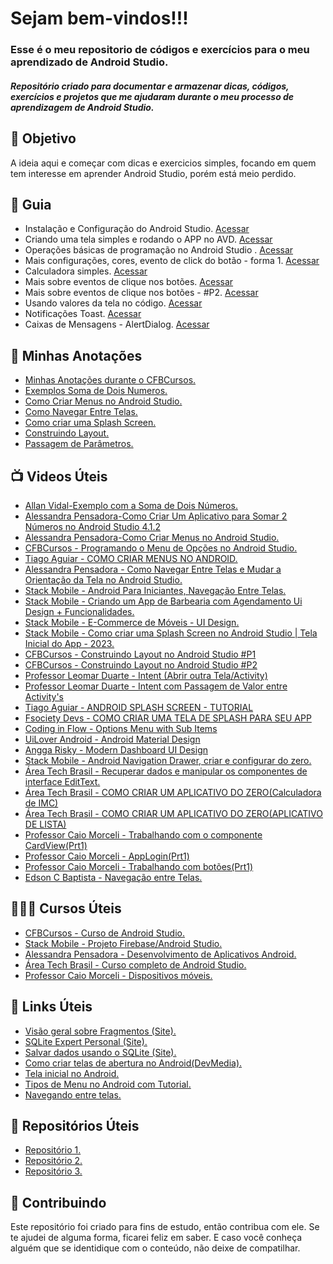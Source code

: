 <!--
# Android_Studio_para_iniciantes
Repositório criado para documentar e armazenar dicas, códigos, exercícios e projetos que me ajudaram durante o meu processo de aprendizagem de Android Studio
-->


<h1> 
  Sejam bem-vindos!!! <br>
</h1>

<h3>
  Esse é o meu repositorio de códigos e exercícios para o meu aprendizado de Android Studio.
</h3>

<h5> 
 Repositório criado para documentar e armazenar dicas, códigos, exercícios e projetos que me ajudaram durante o meu processo de aprendizagem de Android Studio.
</h5>

<h2> 🎯 Objetivo </h2>
A ideia aqui e começar com dicas e exercicios simples, focando em quem tem interesse em aprender Android Studio, porém está meio perdido.

<h2 dir="auto"> 🚦 Guia </h2>
<ul dir="auto">
 <li> Instalação e Configuração do Android Studio. <a href="https://">Acessar</a> </li>
 <li> Criando uma tela simples e rodando o APP no AVD. <a href="https://"> Acessar </a> </li>
 <li> Operações básicas de programação no Android Studio . <a href="https://"> Acessar </a> </li>
 <li> Mais configurações, cores, evento de click do botão - forma 1. <a href="https://"> Acessar </a> </li>
 <li> Calculadora simples. <a href="https://"> Acessar </a> </li>
 <li> Mais sobre eventos de clique nos botões. <a href="https://"> Acessar </a> </li>
 <li> Mais sobre eventos de clique nos botões - #P2. <a href="https://"> Acessar </a> </li>
 <li> Usando valores da tela no código. <a href="https://"> Acessar </a> </li>
 <li> Notificações Toast. <a href="https://"> Acessar </a> </li>
 <li> Caixas de Mensagens - AlertDialog. <a href="https://"> Acessar </a> </li>
 
</ul>


<h2 dir="auto"> 📝 Minhas Anotações </h2>
<ul dir="auto">
  <li><a href="https://www.notion.so/diegojfsr/CFBCursos-Curso-de-Android-Studio-6dab671776a1487eaaa2bf7a796e6d9d"> Minhas Anotações durante o CFBCursos. </a></li>
  <li><a href="https://www.notion.so/diegojfsr/Exemplo-com-a-Soma-de-Dois-N-meros-9906c6c2b036415c9c2e43596beaf078"> Exemplos Soma de Dois Numeros. </a></li>
  <li><a href="https://www.notion.so/diegojfsr/Como-Criar-Menus-no-Android-Studio-5ce353ae681d458abcba4540c0f6e253"> Como Criar Menus no Android Studio. </a></li>
  <li><a href="https://www.notion.so/diegojfsr/Como-Navegar-Entre-Telas-73192d1fdc4b483a8995d5ba7f07491b"> Como Navegar Entre Telas. </a></li>
  <li><a href="https://www.notion.so/diegojfsr/Como-criar-uma-Splash-Screen-f3b8353bd1214b83a62749de55d0c6d6"> Como criar uma Splash Screen. </a></li>
  <li><a href="https://www.notion.so/diegojfsr/Construindo-Layout-f07b1e3c911a41c0af4a65b17391a3d8"> Construindo Layout. </a></li>
  <li><a href="https://www.notion.so/diegojfsr/Passagem-de-Par-metros-bf7411c7cee04066a17592e307e40f8d"> Passagem de Parâmetros. </a></li>
  
</ul>

<h2 dir="auto"> 📺 Videos Úteis </h2>
<ul dir="auto">
  <li><a href="https://www.youtube.com/watch?v=7zI2P3yHVEI"> Allan Vidal-Exemplo com a Soma de Dois Números. </a></li>
  <li><a href="https://www.youtube.com/watch?v=ktqGkJGRkEM"> Alessandra Pensadora-Como Criar Um Aplicativo para Somar 2 Números no Android Studio 4.1.2 </a></li>
  <li><a href="https://www.youtube.com/watch?v=zSrw2LUfMHo"> Alessandra Pensadora-Como Criar Menus no Android Studio. </a></li>
  <li><a href="https://www.youtube.com/watch?v=THjsnQp770c"> CFBCursos - Programando o Menu de Opções no Android Studio. </a></li> 
  <li><a href="https://www.youtube.com/watch?v=svJNYjO0rS0"> Tiago Aguiar - COMO CRIAR MENUS NO ANDROID. </a></li> 
  <li><a href="https://www.youtube.com/watch?v=E-9XZIa9Okw"> Alessandra Pensadora - Como Navegar Entre Telas e Mudar a Orientação da Tela no Android Studio. </a></li>
  <li><a href="https://www.youtube.com/watch?v=629qVxiWonM"> Stack Mobile - Android Para Iniciantes, Navegação Entre Telas. </a></li> 
  <li><a href="https://www.youtube.com/watch?v=OSFrZ3yQEII"> Stack Mobile - Criando um App de Barbearia com Agendamento Ui Design + Funcionalidades. </a></li> 
  <li><a href="https://www.youtube.com/watch?v=tipt9kbPFq4"> Stack Mobile - E-Commerce de Móveis - UI Design. </a></li> 
  <li><a href="https://www.youtube.com/watch?v=NQWB1y_GeCk"> Stack Mobile - Como criar uma Splash Screen no Android Studio | Tela Inicial do App - 2023. </a></li> 
  <li><a href="https://www.youtube.com/watch?v=FUjZCIJ4L48"> CFBCursos - Construindo Layout no Android Studio #P1 </a></li> 
  <li><a href="https://www.youtube.com/watch?v=Vnib4ryv6Ic"> CFBCursos - Construindo Layout no Android Studio #P2 </a></li>
  <li><a href="https://www.youtube.com/watch?v=qx57I7uZznA"> Professor Leomar Duarte -  Intent (Abrir outra Tela/Activity) </a></li>
  <li><a href="https://www.youtube.com/watch?v=abdl6kfgo5A"> Professor Leomar Duarte -  Intent com Passagem de Valor entre Activity's </a></li>
  <li><a href="https://www.youtube.com/watch?v=1HUEWgxiRxA"> Tiago Aguiar - ANDROID SPLASH SCREEN - TUTORIAL </a></li>
  <li><a href="https://www.youtube.com/watch?v=UViXEKSIsFc"> Fsociety Devs - COMO CRIAR UMA TELA DE SPLASH PARA SEU APP </a></li>
  <li><a href="https://www.youtube.com/watch?v=oh4YOj9VkVE"> Coding in Flow - Options Menu with Sub Items </a></li>
  <li><a href="https://www.youtube.com/watch?v=KwpuAhYrIpU"> UiLover Android - Android Material Design </a></li>
  <li><a href="https://www.youtube.com/watch?v=LOcD1evBcSA"> Angga Risky - Modern Dashboard UI Design </a></li>
  <li><a href="https://www.youtube.com/watch?v=phM9CGwBb04"> Stack Mobile - Android Navigation Drawer, criar e configurar do zero. </a></li>
  <li><a href="https://www.youtube.com/watch?v=phM9CGwBb04"> Área Tech Brasil - Recuperar dados e manipular os componentes de interface EditText. </a></li>
  <li><a href="https://www.youtube.com/watch?v=jCxpn5at3tE"> Área Tech Brasil - COMO CRIAR UM APLICATIVO DO ZERO(Calculadora de IMC) </a></li>
  <li><a href="https://www.youtube.com/watch?v=9iXnwMkfa60"> Área Tech Brasil - COMO CRIAR UM APLICATIVO DO ZERO(APLICATIVO DE LISTA) </a></li>
  <li><a href="https://www.youtube.com/watch?v=kO4SuONjvMc"> Professor Caio Morceli - Trabalhando com o componente CardView(Prt1) </a></li>
  <li><a href="https://www.youtube.com/watch?v=al6henJU2hI"> Professor Caio Morceli - AppLogin(Prt1) </a></li>
  <li><a href="https://www.youtube.com/watch?v=KGssmPyohH0"> Professor Caio Morceli - Trabalhando com botões(Prt1) </a></li>
  <li><a href="https://www.youtube.com/watch?v=7Opv4koKiN4"> Edson C Baptista - Navegação entre Telas. </a></li>
  
  
</ul>

<h2 dir="auto"> 👨🏼‍🏫 Cursos Úteis </h2>
<ul dir="auto">
  <li><a href="https://www.youtube.com/playlist?list=PLx4x_zx8csUhKFaIEC-3ODcoHUEqXjG73"> CFBCursos - Curso de Android Studio. </a></li>
  <li><a href="https://www.youtube.com/playlist?list=PLizN3WA8HR1y0DMrcNIz8sZvzXzRM-WNQ"> Stack Mobile - Projeto Firebase/Android Studio. </a></li>
  <li><a href="https://www.youtube.com/playlist?list=PLmBg5JJnAjs80md229_D-MnxaVbK0qx4G"> Alessandra Pensadora - Desenvolvimento de Aplicativos Android. </a></li>
  <li><a href="https://www.youtube.com/playlist?list=PLZCMLqQ7FqfRAo-2QTRqvRuhuavcFwD-C"> Área Tech Brasil - Curso completo de Android Studio. </a></li>
  <li><a href="https://www.youtube.com/playlist?list=PLcqXR3jaCeed_b9QfBrozqWJRzavmiJw8"> Professor Caio Morceli - Dispositivos móveis. </a></li>
  
</ul>


<h2 dir="auto"> 🔗 Links Úteis </h2>
<ul dir="auto">
  <li><a href="https://developer.android.com/guide/fragments?hl=pt-br"> Visão geral sobre Fragmentos (Site). </a></li>
  <li><a href="https://www.sqliteexpert.com/download.html"> SQLite Expert Personal (Site). </a></li>
  <li><a href="https://developer.android.com/training/data-storage/sqlite?hl=pt-br#java"> Salvar dados usando o SQLite (Site). </a></li>
  <li><a href="https://www.devmedia.com.br/como-criar-telas-de-abertura-no-android/33256"> Como criar telas de abertura no Android(DevMedia). </a></li>
  <li><a href="https://proandroiddev.com/splash-screen-in-android-3bd9552b92a5"> Tela inicial no Android. </a></li>
  <li><a href="https://medium.com/@androidcookies1/menu-types-in-android-with-tutorial-4ebd402ebf83"> Tipos de Menu no Android com Tutorial. </a></li>
  <li><a href="http://theclub.com.br/Restrito/Revistas/201203/andr1203.aspx"> Navegando entre telas. </a></li>
  
</ul>


<h2 dir="auto"> 💼 Repositórios Úteis </h2>
<ul dir="auto">
  <li><a href="https://"> Repositório 1. </a></li>
  <li><a href="https://"> Repositório 2. </a></li>
  <li><a href="https://"> Repositório 3. </a></li>
  
</ul>











<h2 dir="auto"> 🤝 Contribuindo </h2>
<p dir="auto">
  Este repositório foi criado para fins de estudo, então contribua com ele. Se te ajudei de alguma forma, ficarei feliz em
  saber. E caso você conheça alguém que se identidique com o conteúdo, não deixe de compatilhar.
</p>


